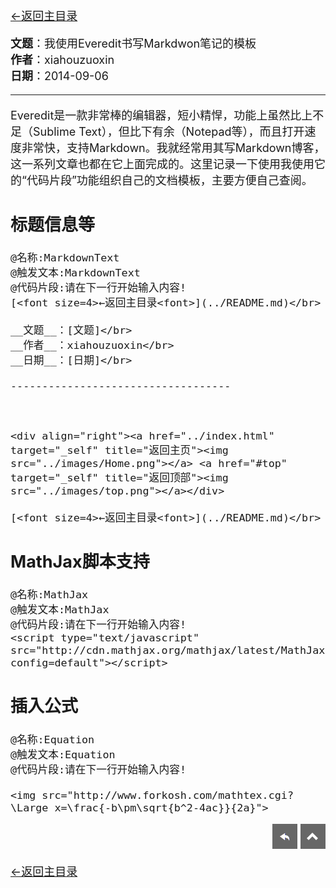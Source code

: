[<font size=4>←返回主目录<font>](../README.md)</br>

__文题__：我使用Everedit书写Markdwon笔记的模板</br>
__作者__：xiahouzuoxin</br>
__日期__：2014-09-06</br>

-----------------------------------

Everedit是一款非常棒的编辑器，短小精悍，功能上虽然比上不足（Sublime Text），但比下有余（Notepad等），而且打开速度非常快，支持Markdown。我就经常用其写Markdown博客，这一系列文章也都在它上面完成的。这里记录一下使用我使用它的“代码片段”功能组织自己的文档模板，主要方便自己查阅。

## 标题信息等

```
@名称:MarkdownText
@触发文本:MarkdownText
@代码片段:请在下一行开始输入内容!
[<font size=4>←返回主目录<font>](../README.md)</br>

__文题__：[文题]</br>
__作者__：xiahouzuoxin</br>
__日期__：[日期]</br>

-----------------------------------



<div align="right"><a href="../index.html" target="_self" title="返回主页"><img src="../images/Home.png"></a> <a href="#top" target="_self" title="返回顶部"><img src="../images/top.png"></a></div>

[<font size=4>←返回主目录<font>](../README.md)</br>

```

## MathJax脚本支持

```
@名称:MathJax
@触发文本:MathJax
@代码片段:请在下一行开始输入内容!
<script type="text/javascript" src="http://cdn.mathjax.org/mathjax/latest/MathJax.js?config=default"></script>
```

## 插入公式

```
@名称:Equation
@触发文本:Equation
@代码片段:请在下一行开始输入内容!

<img src="http://www.forkosh.com/mathtex.cgi? \Large x=\frac{-b\pm\sqrt{b^2-4ac}}{2a}">

```

<div align="right"><a href="../index.html" target="_self" title="返回主页"><img src="../images/Home.png"></a> <a href="#top" target="_self" title="返回顶部"><img src="../images/top.png"></a></div>

[<font size=4>←返回主目录<font>](../README.md)</br>
